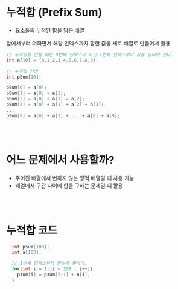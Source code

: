 # 누적합 (Prefix Sum)
- 요소들의 누적된 합을 담은 배열      


앞에서부터 더하면서 해당 인덱스까지 합한 값을 새로 배열로 만들어서 활용

```java
// 누적합을 만들 때는 0번째 인덱스가 아닌 1번째 인덱스부터 값을 담아야 한다.
int a[10] = {0,1,2,3,4,5,6,7,8,9};

// 누적합 선언
int pSum[10];

pSum[0] = a[0];
pSum[1] = a[0] + a[1];
pSum[2] = a[0] + a[1] = a[2];
pSum[3] = a[0] + a[1] + a[2] + a[3];
...
pSum[9] = a[0] + a[1] + ... + a[8] + a[9];
```
<br/>
<br/>

# 어느 문제에서 사용할까?
- 주어진 배열에서 변하지 않는 정적 배열일 때 사용 가능
- 배열에서 구간 사이에 합을 구하는 문제일 때 활용
<br/>
<br/>

# 누적합 코드
```cpp
  int psum[100];
  int a[100];

  // 1번째 인덱스부터 받는게 편하다.
  for(int i = 1; i < 100 ; i++){
    psum[i] = psum[i-1] + a[i];
  }
```

